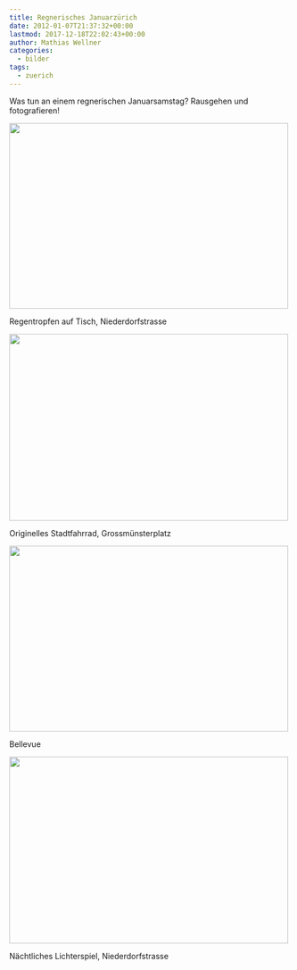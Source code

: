 ```yaml
---
title: Regnerisches Januarzürich
date: 2012-01-07T21:37:32+00:00
lastmod: 2017-12-18T22:02:43+00:00
author: Mathias Wellner
categories:
  - bilder
tags:
  - zuerich
---
```

Was tun an einem regnerischen Januarsamstag? Rausgehen und fotografieren!

<div style="width: 510px" class="wp-caption aligncenter">
  <img src="https://lh6.googleusercontent.com/-W9TYoO8dVF0/TxMrCiQc-pI/AAAAAAAAAR8/g-bZaX2uqbc/s800/MW_20120107_1709.jpg" height="333" width="500" />
  
  <p class="wp-caption-text">
    Regentropfen auf Tisch, Niederdorfstrasse<br />
  </p>
</div>

<div style="width: 510px" class="wp-caption aligncenter">
  <img src="https://lh6.googleusercontent.com/-HwpJb_8rK60/TxMrCpPwTaI/AAAAAAAAASI/aD46TjJVyfQ/s800/MW_20120107_1713.jpg" height="335" width="500" />
  
  <p class="wp-caption-text">
    Originelles Stadtfahrrad, Grossmünsterplatz<br />
  </p>
</div>

<div style="width: 510px" class="wp-caption aligncenter">
  <img src="https://lh5.googleusercontent.com/-Zuchx8TwrNk/TxMrChZzo1I/AAAAAAAAASA/SfA3tZ8aNwA/s800/MW_20120107_1714.jpg" height="333" width="500" />
  
  <p class="wp-caption-text">
    Bellevue<br />
  </p>
</div>

<div style="width: 510px" class="wp-caption aligncenter">
  <img src="https://lh6.googleusercontent.com/-WmcOqfYAj-M/TxMrDNniXwI/AAAAAAAAASE/Ngf4yuPuIYc/s800/MW_20120107_1717.jpg" height="335" width="500" />
  
  <p class="wp-caption-text">
    Nächtliches Lichterspiel, Niederdorfstrasse<br />
  </p>
</div>